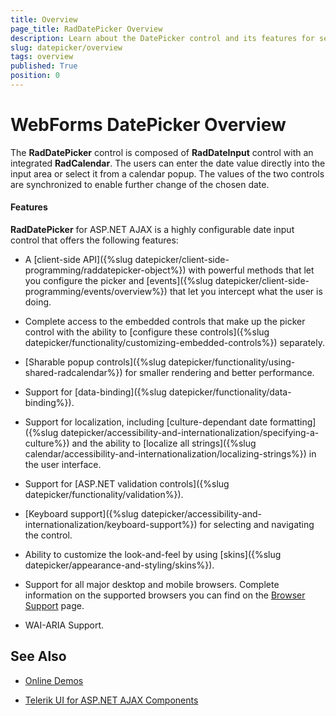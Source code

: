```yaml
---
title: Overview
page_title: RadDatePicker Overview
description: Learn about the DatePicker control and its features for selecting and formatting date values.
slug: datepicker/overview
tags: overview
published: True
position: 0
---
```


# WebForms DatePicker Overview


The **RadDatePicker** control is composed of **RadDateInput** control with an integrated **RadCalendar**. The users can enter the date value directly into the input area or select it from a calendar popup. The values of the two controls are synchronized to enable further change of the chosen date.



#### Features

**RadDatePicker** for ASP.NET AJAX is a highly configurable date input control that offers the following features:

* A [client-side API]({%slug datepicker/client-side-programming/raddatepicker-object%}) with powerful methods that let you configure the picker and [events]({%slug datepicker/client-side-programming/events/overview%}) that let you intercept what the user is doing.

* Complete access to the embedded controls that make up the picker control with the ability to [configure these controls]({%slug datepicker/functionality/customizing-embedded-controls%}) separately.

* [Sharable popup controls]({%slug datepicker/functionality/using-shared-radcalendar%}) for smaller rendering and better performance.

* Support for [data-binding]({%slug datepicker/functionality/data-binding%}).

* Support for localization, including [culture-dependant date formatting]({%slug datepicker/accessibility-and-internationalization/specifying-a-culture%}) and the ability to [localize all strings]({%slug calendar/accessibility-and-internationalization/localizing-strings%}) in the user interface.

* Support for [ASP.NET validation controls]({%slug datepicker/functionality/validation%}).

* [Keyboard support]({%slug datepicker/accessibility-and-internationalization/keyboard-support%}) for selecting and navigating the control.

* Ability to customize the look-and-feel by using [skins]({%slug datepicker/appearance-and-styling/skins%}).

* Support for all major desktop and mobile browsers. Complete information on the supported browsers you can find on the [Browser Support](https://www.telerik.com/aspnet-ajax/tech-sheets/browser-support) page.

* WAI-ARIA Support.

## See Also 

 * [Online Demos](https://demos.telerik.com/aspnet-ajax/datepicker/overview/defaultvb.aspx)
 
 * [Telerik UI for ASP.NET AJAX Components](https://www.telerik.com/products/aspnet-ajax.aspx)
 
